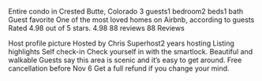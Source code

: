 Entire condo in Crested Butte, Colorado
3 guests1 bedroom2 beds1 bath
Guest
favorite
One of the most loved homes on Airbnb, according to guests
Rated 4.98 out of 5 stars.
4.98
88 reviews
88
Reviews

Host profile picture
Hosted by Chris
Superhost2 years hosting
Listing highlights
Self check-in
Check yourself in with the smartlock.
Beautiful and walkable
Guests say this area is scenic and it’s easy to get around.
Free cancellation before Nov 6
Get a full refund if you change your mind.